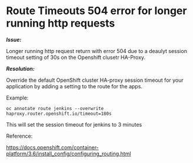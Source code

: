 
# Route Timeouts  504 error for longer running http requests

***Issue:***

Longer running http request return with error 504 due to a deaulyt session timeout setting of 30s on the Openshift clusetr HA-Proxy.


***Resolution:***

Override the default OpenShift cluster HA-proxy session timeout for your application by adding a setting to the route for the apps.

Example:
```
oc annotate route jenkins --overwrite haproxy.router.openshift.io/timeout=180s
```
This will set the session timeout for jenkins to 3 minutes 

Reference:

https://docs.openshift.com/container-platform/3.6/install_config/configuring_routing.html

